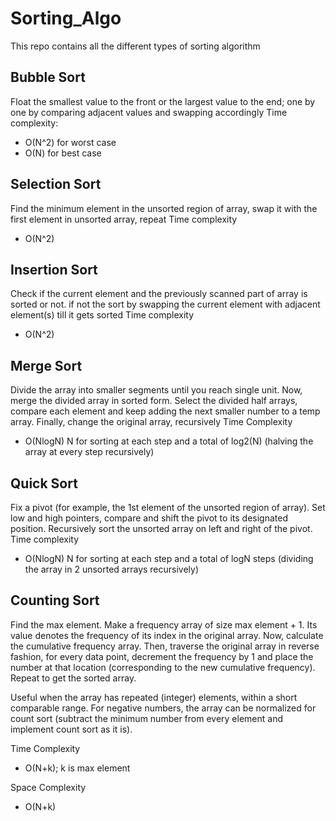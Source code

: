 # Sorting_Algo

This repo contains all the different types of sorting algorithm

## Bubble Sort

Float the smallest value to the front or the largest value to the end; one by one by comparing adjacent values and swapping accordingly
Time complexity:

- O(N^2) for worst case
- O(N) for best case

## Selection Sort

Find the minimum element in the unsorted region of array, swap it with the first element in unsorted array, repeat
Time complexity

- O(N^2)

## Insertion Sort

Check if the current element and the previously scanned part of array is sorted or not. if not the sort by swapping the current element with adjacent element(s) till it gets sorted
Time complexity

- O(N^2)

## Merge Sort

Divide the array into smaller segments until you reach single unit. Now, merge the divided array in sorted form. Select the divided half arrays, compare each element and keep adding the next smaller number to a temp array. Finally, change the original array, recursively
Time Complexity

- O(NlogN)
  N for sorting at each step and a total of log2(N) (halving the array at every step recursively)

## Quick Sort

Fix a pivot (for example, the 1st element of the unsorted region of array). Set low and high pointers, compare and shift the pivot to its designated position. Recursively sort the unsorted array on left and right of the pivot.
Time complexity

- O(NlogN)
  N for sorting at each step and a total of logN steps (dividing the array in 2 unsorted arrays recursively)

## Counting Sort

Find the max element. Make a frequency array of size max element + 1. Its value denotes the frequency of its index in the original array. Now, calculate the cumulative frequency array. Then, traverse the original array in reverse fashion, for every data point, decrement the frequency by 1 and place the number at that location (corresponding to the new cumulative frequency). Repeat to get the sorted array.

Useful when the array has repeated (integer) elements, within a short comparable range.
For negative numbers, the array can be normalized for count sort (subtract the minimum number from every element and implement count sort as it is).

Time Complexity

- O(N+k); k is max element

Space Complexity

- O(N+k)
